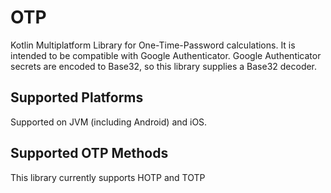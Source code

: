 OTP
===

Kotlin Multiplatform Library for One-Time-Password calculations. It is intended to
be compatible with Google Authenticator. Google Authenticator secrets are encoded to Base32,
so this library supplies a Base32 decoder.

Supported Platforms
-------------------

Supported on JVM (including Android) and iOS.

Supported OTP Methods
---------------------

This library currently supports HOTP and TOTP
